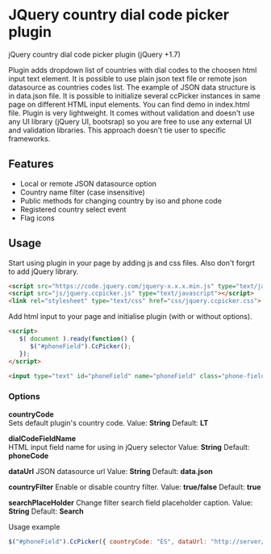 # JQuery country dial code picker plugin
jQuery country dial code picker plugin (jQuery +1.7)

Plugin adds dropdown list of countries with dial codes to the choosen html input text element. It is possible to use plain json text file or remote json datasource as countries codes list. The example of JSON data structure is in data.json file. It is possible to initialize several ccPicker instances in same page on different HTML input elements. You can find demo in index.html file. Plugin is very lightweight. It comes without validation and doesn't use any UI library (jQuery UI, bootsrap) so you are free to use any external UI and validation libraries. This approach doesn't tie user to specific frameworks.

## Features
* Local or remote JSON datasource option
* Country name filter (case insensitive)
* Public methods for changing country by iso and phone code
* Registered country select event
* Flag icons

## Usage
Start using plugin in your page by adding js and css files. Also don't forgrt to add jQuery library.

```html
<script src="https://code.jquery.com/jquery-x.x.x.min.js" type="text/javascript"></script>
<script src="js/jquery.ccpicker.js" type="text/javascript"></script>
<link rel="stylesheet" type="text/css" href="css/jquery.ccpicker.css">
```

Add html input to your page and initialise plugin (with or without options).

```html
<script>
   $( document ).ready(function() {
      $("#phoneField").CcPicker();
   });
</script>

<input type="text" id="phoneField" name="phoneField" class="phone-field"/>
```
### Options

**countryCode**  
Sets default plugin's country code.
Value: **String**
Default: **LT**

**dialCodeFieldName**  
HTML input field name for using in jQuery selector
Value: **String**
Default: **phoneCode**

**dataUrl**
JSON datasource url
Value: **String**
Default: **data.json**

**countryFilter**
Enable or disable country filter. 
Value: **true/false**
Default: **true**

**searchPlaceHolder**
Change filter search field placeholder caption. 
Value: **String**
Default: **Search**

Usage example

```js
$("#phoneField").CcPicker({ countryCode: "ES", dataUrl: "http://server/countries.json", searchPlaceHolder: "Find..." });
```
